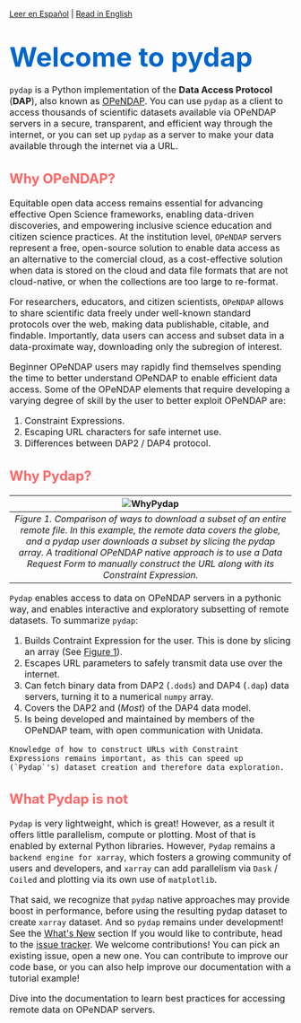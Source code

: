 <a href="../es/intro.html">Leer en Español</a> | <a href="../en/intro.html">Read in English</a>

# <font size="7"><span style='color:#0066cc'> **Welcome to pydap**<font size="3">


`pydap` is a Python implementation of the **Data Access Protocol** (**DAP**), also known as [OPeNDAP](http://www.opendap.org/). You can use `pydap` as a client to access thousands of scientific datasets available via OPeNDAP servers in a secure, transparent, and efficient way through the internet, or you can set up `pydap` as a server to make your data available through the internet via a URL.

## <font size="5.5"><span style='color:#ff6666'>**Why OPeNDAP?**<font size="3">

Equitable open data access remains essential for advancing effective Open Science frameworks, enabling data-driven discoveries, and empowering inclusive science education and citizen science practices. At the institution level, `OPeNDAP` servers represent a free, open-source solution to enable data access as an alternative to the comercial cloud, as a cost-effective solution when data is stored on the cloud and data file formats that are not cloud-native, or when the collections are too large to re-format.

For researchers, educators, and citizen scientists, `OPeNDAP` allows to share scientific data freely under well-known standard protocols over the web, making data publishable, citable, and findable. Importantly, data users can access and subset data in a data-proximate way, downloading only the subregion of interest.

Beginner OPeNDAP users may rapidly find themselves spending the time to better understand OPeNDAP to enable efficient data access. Some of the OPeNDAP elements that require developing a varying degree of skill by the user to better exploit OPeNDAP are:

1. Constraint Expressions.
2. Escaping URL characters for safe internet use.
3. Differences between DAP2 / DAP4 protocol.


## <font size="5.5"><span style='color:#ff6666'>**Why Pydap?**<font size="3">


| ![WhyPydap](/images/WhyPydap.png) |
|:--:|
| *Figure 1. Comparison of ways to download a subset of an entire remote file. In this example, the remote data covers the globe, and a pydap user downloads a subset by slicing the pydap array. A traditional OPeNDAP native approach is to use a Data Request Form to manually construct the URL along with its Constraint Expression.* |


`Pydap` enables access to data on OPeNDAP servers in a pythonic way, and enables interactive and exploratory subsetting of remote datasets. To summarize `pydap`:

1. Builds Contraint Expression for the user. This is done by slicing an array (See [Figure 1](WhyPydap)).
2. Escapes URL parameters to safely transmit data use over the internet.
3. Can fetch binary data from DAP2 (`.dods`) and DAP4 (`.dap`) data servers, turning it to a numerical `numpy` array.
4. Covers the DAP2 and (*Most*) of the DAP4 data model.
5. Is being developed and maintained by members of the OPeNDAP team, with open communication with Unidata.


```{note}
Knowledge of how to construct URLs with Constraint Expressions remains important, as this can speed up (`Pydap`'s) dataset creation and therefore data exploration.
```

## <font size="5.5"><span style='color:#ff6666'>**What Pydap is not**<font size="3">

`Pydap` is very lightweight, which is great! However, as a result it offers little parallelism, compute or plotting. Most of that is enabled by external Python libraries. However, `Pydap` remains a `backend engine for xarray`, which fosters a growing community of users and developers, and `xarray` can add parallelism via `Dask` / `Coiled` and plotting via its own use of `matplotlib`.

That said, we recognize that `pydap` native approaches may provide boost in performance, before using the resulting pydap dataset to create `xarray` dataset. And so `pydap` remains under development! See the [What's New](NEWS) section If you would like to contribute, head to the [issue tracker](https://github.com/pydap/pydap/issues). We welcome contributions! You can pick an existing issue, open a new one. You can contribute to improve our code base, or you can also help improve our documentation with a tutorial example!


Dive into the documentation to learn best practices for accessing remote data on OPeNDAP servers.

```{tableofcontents}
```
